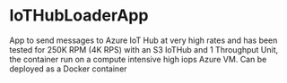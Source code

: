 # IoTHubLoaderApp
App to send messages to Azure IoT Hub at very high rates and has been tested for 250K RPM (4K RPS) with an S3 IoTHub and 1 Throughput Unit, the container run on a compute intensive high iops Azure VM. Can be deployed as a Docker container
